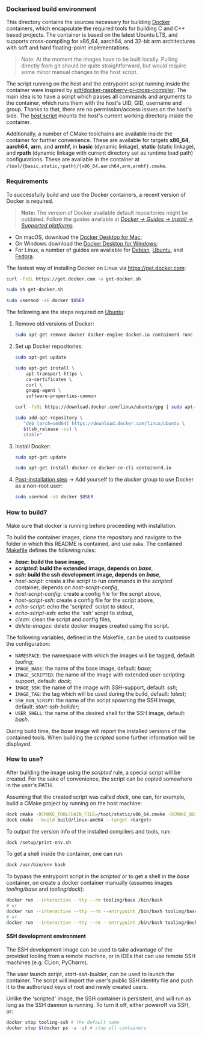 ### Dockerised build environment
This directory contains the sources necessary for building [Docker](https://docs.docker.com) containers, which encapsulate the required tools for building C and C++ based projects. The container is based on the latest Ubuntu LTS, and supports cross-compiling for x86_64, aarch64, and 32-bit arm architectures with soft and hard floating-point implementations.

> *Note:* At the moment the images have to be built locally. Pulling directly from git should be quite straightforward, but would require some minor manual changes to the host script.

The script running on the host and the entrypoint script running inside the container were inspired by [sdt/docker-raspberry-pi-cross-compiler](https://github.com/sdt/docker-raspberry-pi-cross-compiler). The main idea is to have a script which passes all commands and arguments to the container, which runs them with the host's UID, GID, username and group. Thanks to that, there are no permission/access issues on the host's side. The [host script](src/host-script.sh) mounts the host's current working directory inside the container.

Additionally, a number of CMake toolchains are available inside the container for further convenience. These are available for targets **x86_64**, **aarch64**, **arm**, and **armhf**, in **basic** (dynamic linkage), **static** (static linkage), and **rpath** (dynamic linkage with current directory set as runtime load path) configurations. These are available in the container at `/tool/{basic,static,rpath}/{x86_64,aarch64,arm,armhf}.cmake`.

### Requirements

To successfully build and use the Docker containers, a recent version of Docker is required.

> **Note:** The version of Docker available default repositories might be outdated. Follow the guides available at *[Docker → Guides → Install → Supported platforms](https://docs.docker.com/install/#supported-platforms)*.

- On macOS, download the [Docker Desktop for Mac](https://docs.docker.com/docker-for-mac/install/);
- On Windows download the [Docker Desktop for Windows](https://docs.docker.com/docker-for-windows/install/);
- For Linux, a number of guides are available for [Debian](https://docs.docker.com/install/linux/docker-ce/debian/), [Ubuntu](https://docs.docker.com/install/linux/docker-ce/ubuntu/), and [Fedora](https://docs.docker.com/install/linux/docker-ce/fedora/).

The fastest way of installing Docker on Linux via https://get.docker.com:

```sh
curl -fsSL https://get.docker.com -o get-docker.sh

sudo sh get-docker.sh

sudo usermod -aG docker $USER
```

The following are the steps required on [Ubuntu](https://docs.docker.com/install/linux/docker-ce/ubuntu/):

1. Remove old versions of Docker:

    ```sh
    sudo apt-get remove docker docker-engine docker.io containerd runc
    ```

2. Set up Docker repositories:

    ```sh
    sudo apt-get update

    sudo apt-get install \
        apt-transport-https \
        ca-certificates \
        curl \
        gnupg-agent \
        software-properties-common

    curl -fsSL https://download.docker.com/linux/ubuntu/gpg | sudo apt-key add -

    sudo add-apt-repository \
       "deb [arch=amd64] https://download.docker.com/linux/ubuntu \
       $(lsb_release -cs) \
       stable"
    ```

3. Install Docker:

    ```sh
    sudo apt-get update

    sudo apt-get install docker-ce docker-ce-cli containerd.io
    ```

4. [Post-installation step](https://docs.docker.com/install/linux/linux-postinstall/) → Add yourself to the *docker* group to use Docker as a non-root user:

    ```sh
    sudo usermod -aG docker $USER
    ```

### How to build?

Make sure that docker is running before proceeding with installation.

To build the container images, clone the repository and navigate to the folder in which this README is contained, and use `make`. The contained [Makefile](./Makefile) defines the following rules:

- __*base*: build the base image__,
- __*scripted*: build the extended image, depends on *base*__,
- __*ssh*: build the ssh development image, depends on *base*__,
- *host-script*: create a the script to run commands in the *scripted* container, depends on *host-script-config*,
- *host-script-config*: create a config file for the script above,
- *host-script-ssh*: create a config file for the script above,
- *echo-script*: echo the 'scripted' script to stdout,
- *echo-script-ssh*: echo the 'ssh' script to stdout,
- *clean*: clean the script and config files,
- *delete-images*: delete docker images created using the script.

The following variables, defined in the Makefile, can be used to customise the configuration:

- `NAMESPACE`: the namespace with which the images will be tagged, default: *tooling*;
- `IMAGE_BASE`: the name of the base image, default: *base*;
- `IMAGE_SCRIPTED`: the name of the image with extended user-scripting support, default: *dock*;
- `IMAGE_SSH`: the name of the image with SSH-support, default: *ssh*;
- `IMAGE_TAG`: the tag which will be used during the build, default: *latest*;
- `SSH_RUN_SCRIPT`: the name of the script spawning the SSH image, default: *start-ssh-builder*;
- `USER_SHELL`: the name of the desired shell for the SSH image, default: *bash*.

During build time, the *base* image will report the installed versions of the contained tools. When building the *scripted* some further information will be displayed.

### How to use?

After building the image using the *scripted* rule, a special script will be created. For the sake of convenience, the script can be copied somewhere in the user's PATH.

Assuming that the created script was called *dock*, one can, for example, build a CMake project by running on the host machine:

```sh
dock cmake -DCMAKE_TOOLCHAIN_FILE=/tool/static/x86_64.cmake -DCMAKE_BUILD_TYPE=Debug -B build/linux-amd64 -H.
dock cmake --build build/linux-amd64 --target <target>
```

To output the version info of the installed compilers and tools, run:

```sh
dock /setup/print-env.sh
```

To get a shell inside the container, one can run:

```sh
dock /usr/bin/env bash
```

To bypass the entrypoint script in the *scripted* or to get a shell in the *base* container, on create a docker container manually (assumes images *tooling/base* and *tooling/dock*):

```sh
docker run --interactive --tty --rm tooling/base /bin/bash
# or
docker run --interactive --tty --rm --entrypoint /bin/bash tooling/base
# or
docker run --interactive --tty --rm --entrypoint /bin/bash tooling/dock
```

#### SSH development environment

The SSH development image can be used to take advantage of the provided tooling
from a remote machine, or in IDEs that can use remote SSH machines (e.g. CLion, PyCharm).

The user launch script, *start-ssh-builder*, can be used to launch the container.
The script will import the user's public SSH identity file and push it to
the authorized keys of root and newly created users.

Unlike the 'scripted' image, the SSH container is persistent, and will run as long
as the SSH daemon is running. To turn it off, either poweroff via SSH, or:

```bash
docker stop tooling-ssh # the default name
docker stop $(docker ps -a -q) # stop all containers
```
